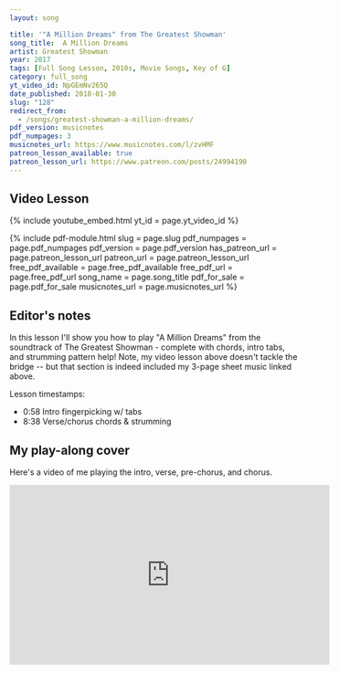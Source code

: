 ```yaml
---
layout: song

title: '"A Million Dreams" from The Greatest Showman'
song_title:  A Million Dreams
artist: Greatest Showman
year: 2017
tags: [Full Song Lesson, 2010s, Movie Songs, Key of G]
category: full_song
yt_video_id: NpGEmNv265Q
date_published: 2018-01-30
slug: "128"
redirect_from:
  - /songs/greatest-showman-a-million-dreams/
pdf_version: musicnotes
pdf_numpages: 3
musicnotes_url: https://www.musicnotes.com/l/zvHMF
patreon_lesson_available: true
patreon_lesson_url: https://www.patreon.com/posts/24994190
---
```


## Video Lesson

{% include youtube_embed.html yt_id = page.yt_video_id %}

{% include pdf-module.html slug = page.slug pdf_numpages = page.pdf_numpages pdf_version = page.pdf_version has_patreon_url = page.patreon_lesson_url patreon_url = page.patreon_lesson_url free_pdf_available = page.free_pdf_available free_pdf_url = page.free_pdf_url song_name = page.song_title pdf_for_sale = page.pdf_for_sale musicnotes_url = page.musicnotes_url %}

## Editor's notes

In this lesson I'll show you how to play "A Million Dreams" from the soundtrack of The Greatest Showman - complete with chords, intro tabs, and strumming pattern help! Note, my video lesson above doesn't tackle the bridge -- but that section is indeed included my 3-page sheet music linked above.

Lesson timestamps:

- 0:58 Intro fingerpicking w/ tabs
- 8:38 Verse/chorus chords & strumming

## My play-along cover

Here's a video of me playing the intro, verse, pre-chorus, and chorus.

<iframe width="560" height="315" src="https://www.youtube.com/embed/d1GmGrw_uB0?showinfo=0" frameborder="0" allowfullscreen></iframe>
